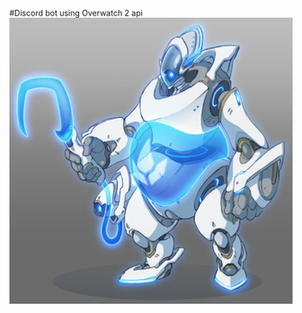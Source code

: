 #Discord bot using Overwatch 2 api
<picture>
  <source media="(prefers-color-scheme: dark)" srcset="Replicating Roadhog.jpg">
  <img alt="Shows an illustrated sun in light mode and a moon with stars in dark mode." src="Replicating Roadhog.jpg">
</picture>

